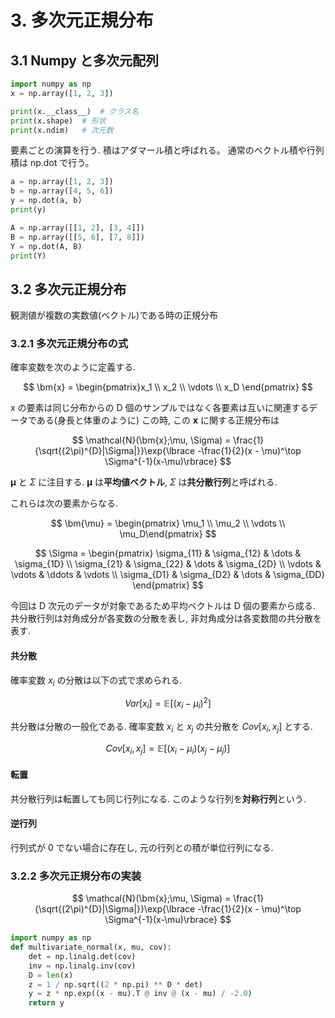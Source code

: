 # 3. 多次元正規分布

## 3.1 Numpy と多次元配列

```Python
import numpy as np
x = np.array([1, 2, 3])

print(x.__class__)  # クラス名
print(x.shape)  # 形状
print(x.ndim)   # 次元数
```

要素ごとの演算を行う. 積はアダマール積と呼ばれる。
通常のベクトル積や行列積は np.dot で行う。

```Python
a = np.array([1, 2, 3])
b = np.array([4, 5, 6])
y = np.dot(a, b)
print(y)

A = np.array([[1, 2], [3, 4]])
B = np.array([[5, 6], [7, 8]])
Y = np.dot(A, B)
print(Y)
```

## 3.2 多次元正規分布

観測値が複数の実数値(ベクトル)である時の正規分布

### 3.2.1 多次元正規分布の式

確率変数を次のように定義する.

$$
\bm{x} = \begin{pmatrix}x_1 \\ x_2 \\ \vdots \\ x_D \end{pmatrix}
$$

x の要素は同じ分布からの D 個のサンプルではなく各要素は互いに関連するデータである(身長と体重のように)
この時, この $\bm{x}$ に関する正規分布は

$$
\mathcal{N}(\bm{x};\mu, \Sigma) = \frac{1}{\sqrt{(2\pi)^{D}|\Sigma|}}\exp{\lbrace -\frac{1}{2}(x - \mu)^\top \Sigma^{-1}(x-\mu)\rbrace}
$$

$\bm{\mu}$ と $\Sigma$ に注目する.
$\bm{\mu}$ は**平均値ベクトル**, $\Sigma$ は**共分散行列**と呼ばれる.

これらは次の要素からなる.

$$
\bm{\mu} = \begin{pmatrix} \mu_1 \\ \mu_2 \\ \vdots \\ \mu_D\end{pmatrix}
$$

$$
\Sigma =
\begin{pmatrix}
\sigma_{11} & \sigma_{12} & \dots & \sigma_{1D} \\
\sigma_{21} & \sigma_{22} & \dots & \sigma_{2D} \\
\vdots & \vdots & \ddots & \vdots \\
\sigma_{D1} & \sigma_{D2} & \dots & \sigma_{DD}
\end{pmatrix}
$$

今回は D 次元のデータが対象であるため平均ベクトルは D 個の要素から成る.
共分散行列は対角成分が各変数の分散を表し, 非対角成分は各変数間の共分散を表す.

#### 共分散

確率変数 $x_i$ の分散は以下の式で求められる.

$$
Var[x_i] = \mathbb{E}[(x_i - \mu_i)^2]
$$

共分散は分散の一般化である. 確率変数 $x_i$ と $x_j$ の共分散を $Cov[x_i, x_j]$ とする.

$$
Cov[x_i, x_j] = \mathbb{E}[(x_i - \mu_i)(x_j - \mu_j)]
$$

#### 転置

共分散行列は転置しても同じ行列になる. このような行列を**対称行列**という.

#### 逆行列

行列式が 0 でない場合に存在し, 元の行列との積が単位行列になる.

### 3.2.2 多次元正規分布の実装

$$
\mathcal{N}(\bm{x};\mu, \Sigma) = \frac{1}{\sqrt{(2\pi)^{D}|\Sigma|}}\exp{\lbrace -\frac{1}{2}(x - \mu)^\top \Sigma^{-1}(x-\mu)\rbrace}
$$

```Python
import numpy as np
def multivariate_normal(x, mu, cov):
    det = np.linalg.det(cov)
    inv = np.linalg.inv(cov)
    D = len(x)
    z = 1 / np.sqrt((2 * np.pi) ** D * det)
    y = z * np.exp((x - mu).T @ inv @ (x - mu) / -2.0)
    return y
```
